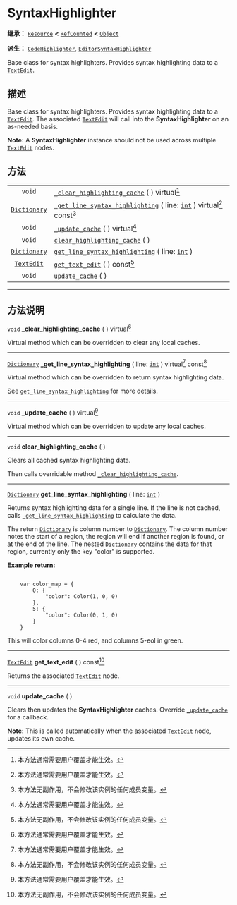 <!-- ⚠ 请勿编辑本文件 ⚠ -->
<!-- 本文档使用脚本从 WeDot 引擎源码仓库生成。 -->
<!-- 生成脚本：https://github.com/WeDot-Engine/WeDot/tree/4.3/doc/tools/make_md.py； -->
<!-- 原文件：https://github.com/WeDot-Engine/WeDot/tree/4.3/doc/classes/SyntaxHighlighter.xml。 -->

<div id="_class_syntaxhighlighter"></div>

# SyntaxHighlighter

**继承：** [`Resource`](class_resource.md) **<** [`RefCounted`](class_refcounted.md) **<** [`Object`](class_object.md)

**派生：** [`CodeHighlighter`](class_codehighlighter.md), [`EditorSyntaxHighlighter`](class_editorsyntaxhighlighter.md)

Base class for syntax highlighters. Provides syntax highlighting data to a [`TextEdit`](class_textedit.md).

## 描述

Base class for syntax highlighters. Provides syntax highlighting data to a [`TextEdit`](class_textedit.md). The associated [`TextEdit`](class_textedit.md) will call into the **SyntaxHighlighter** on an as-needed basis.

 **Note:** A **SyntaxHighlighter** instance should not be used across multiple [`TextEdit`](class_textedit.md) nodes.

## 方法

|||
|:-:|:--|
| `void`                              | [`_clear_highlighting_cache`](class_syntaxhighlightermd#class_syntaxhighlighter_private_method__clear_highlighting_cache) ( ) virtual[^virtual]                                                   |
| [`Dictionary`](class_dictionary.md) | [`_get_line_syntax_highlighting`](class_syntaxhighlightermd#class_syntaxhighlighter_private_method__get_line_syntax_highlighting) ( line: [`int`](class_int.md) ) virtual[^virtual] const[^const] |
| `void`                              | [`_update_cache`](class_syntaxhighlightermd#class_syntaxhighlighter_private_method__update_cache) ( ) virtual[^virtual]                                                                           |
| `void`                              | [`clear_highlighting_cache`](class_syntaxhighlightermd#class_syntaxhighlighter_method_clear_highlighting_cache) ( )                                                                               |
| [`Dictionary`](class_dictionary.md) | [`get_line_syntax_highlighting`](class_syntaxhighlightermd#class_syntaxhighlighter_method_get_line_syntax_highlighting) ( line: [`int`](class_int.md) )                                           |
| [`TextEdit`](class_textedit.md)     | [`get_text_edit`](class_syntaxhighlightermd#class_syntaxhighlighter_method_get_text_edit) ( ) const[^const]                                                                                       |
| `void`                              | [`update_cache`](class_syntaxhighlightermd#class_syntaxhighlighter_method_update_cache) ( )                                                                                                       |

<!-- rst-class:: classref-section-separator -->

---

## 方法说明

<div id="_class_syntaxhighlighter_private_method__clear_highlighting_cache"></div>

`void` **_clear_highlighting_cache** ( ) virtual[^virtual]<div id="class_syntaxhighlighter_private_method__clear_highlighting_cache"></div>

Virtual method which can be overridden to clear any local caches.

<!-- rst-class:: classref-item-separator -->

---

<div id="_class_syntaxhighlighter_private_method__get_line_syntax_highlighting"></div>

[`Dictionary`](class_dictionary.md) **_get_line_syntax_highlighting** ( line: [`int`](class_int.md) ) virtual[^virtual] const[^const]<div id="class_syntaxhighlighter_private_method__get_line_syntax_highlighting"></div>

Virtual method which can be overridden to return syntax highlighting data.

See [`get_line_syntax_highlighting`](#class_syntaxhighlighter_method_get_line_syntax_highlighting) for more details.

<!-- rst-class:: classref-item-separator -->

---

<div id="_class_syntaxhighlighter_private_method__update_cache"></div>

`void` **_update_cache** ( ) virtual[^virtual]<div id="class_syntaxhighlighter_private_method__update_cache"></div>

Virtual method which can be overridden to update any local caches.

<!-- rst-class:: classref-item-separator -->

---

<div id="_class_syntaxhighlighter_method_clear_highlighting_cache"></div>

`void` **clear_highlighting_cache** ( )<div id="class_syntaxhighlighter_method_clear_highlighting_cache"></div>

Clears all cached syntax highlighting data.

Then calls overridable method [`_clear_highlighting_cache`](#class_syntaxhighlighter_private_method__clear_highlighting_cache).

<!-- rst-class:: classref-item-separator -->

---

<div id="_class_syntaxhighlighter_method_get_line_syntax_highlighting"></div>

[`Dictionary`](class_dictionary.md) **get_line_syntax_highlighting** ( line: [`int`](class_int.md) )<div id="class_syntaxhighlighter_method_get_line_syntax_highlighting"></div>

Returns syntax highlighting data for a single line. If the line is not cached, calls [`_get_line_syntax_highlighting`](#class_syntaxhighlighter_private_method__get_line_syntax_highlighting) to calculate the data.

The return [`Dictionary`](class_dictionary.md) is column number to [`Dictionary`](class_dictionary.md). The column number notes the start of a region, the region will end if another region is found, or at the end of the line. The nested [`Dictionary`](class_dictionary.md) contains the data for that region, currently only the key "color" is supported.

 **Example return:** 

```

    var color_map = {
        0: {
            "color": Color(1, 0, 0)
        },
        5: {
            "color": Color(0, 1, 0)
        }
    }
```

This will color columns 0-4 red, and columns 5-eol in green.



<!-- rst-class:: classref-item-separator -->

---

<div id="_class_syntaxhighlighter_method_get_text_edit"></div>

[`TextEdit`](class_textedit.md) **get_text_edit** ( ) const[^const]<div id="class_syntaxhighlighter_method_get_text_edit"></div>

Returns the associated [`TextEdit`](class_textedit.md) node.

<!-- rst-class:: classref-item-separator -->

---

<div id="_class_syntaxhighlighter_method_update_cache"></div>

`void` **update_cache** ( )<div id="class_syntaxhighlighter_method_update_cache"></div>

Clears then updates the **SyntaxHighlighter** caches. Override [`_update_cache`](#class_syntaxhighlighter_private_method__update_cache) for a callback.

 **Note:** This is called automatically when the associated [`TextEdit`](class_textedit.md) node, updates its own cache.

[^virtual]: 本方法通常需要用户覆盖才能生效。
[^const]: 本方法无副作用，不会修改该实例的任何成员变量。
[^vararg]: 本方法除了能接受在此处描述的参数外，还能够继续接受任意数量的参数。
[^constructor]: 本方法用于构造某个类型。
[^static]: 调用本方法无需实例，可直接使用类名进行调用。
[^operator]: 本方法描述的是使用本类型作为左操作数的有效运算符。
[^bitfield]: 这个值是由下列位标志构成位掩码的整数。
[^void]: 无返回值。
